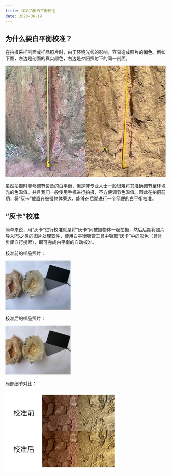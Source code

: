```yaml
---
title: 样品拍摄白平衡校准
date: 2023-06-19
---
```


## 为什么要白平衡校准？

在拍摄采样剖面或样品照片时，由于环境光线的影响，容易造成照片的偏色。例如下图，左边是剖面的真实颜色，右边是夕阳照射下的同一剖面。<!-- more -->

<img src="/assets/images/白平衡1.jpg" alt="白平衡1" style="zoom: 90%;" />

虽然拍摄时能够调节设备的白平衡，但是非专业人士一般很难将其准确调节至环境光的色温值。并且我们一般使用手机进行拍摄，不方便调节色温值。因此在拍摄前期，将“灰卡”放置在被摄物体旁边，能够在后期进行一个简便的白平衡校准。

## “灰卡”校准

简单来说，用“灰卡”进行校准就是将“灰卡”同被摄物体一起拍摄，然后后期将照片导入PS之类的图片处理软件，使用白平衡吸管工具中吸取“灰卡”中的灰色（具体步骤自行搜索），即可完成白平衡的自动校准。

校准前的样品照片：

<img src="/assets/images/白平衡2.jpg" alt="白平衡2" style="zoom: 20%;" />

校准后的样品照片：

<img src="/assets/images/白平衡3.jpg" alt="白平衡3" style="zoom:20%;" />

局部细节对比：

<img src="/assets/images/白平衡4.jpg" alt="白平衡4" style="zoom: 50%;" />
